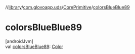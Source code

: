 //[library](../../../index.md)/[com.glovoapp.uds](../index.md)/[CorePrimitive](index.md)/[colorsBlueBlue89](colors-blue-blue89.md)

# colorsBlueBlue89

[androidJvm]\
val [colorsBlueBlue89](colors-blue-blue89.md): [Color](https://developer.android.com/reference/kotlin/androidx/compose/ui/graphics/Color.html)
